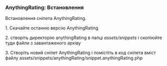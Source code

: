 
<meta http-equiv="Content-Type" content="text/html; charset=utf-8">
<h3>AnythingRating: Встановлення </h3> 
Встановлення сніпета AnythingRating.	
<br>
<p>1. Скачайте останню версію <span class="text-bold">AnythingRating</span></p>
<p>2. створіть директорію <span class="text-bold">anythingRating</span> в папці <em><span class="text-bold">assets/snippets</span></em> і скопіюйте туди  файли з завантаженого архіву</p>
<p>3. Створіть новий сніпет <span class="text-bold">AnythingRating</span> і помістіть в код сніпета вміст файлу assets/snippets/anythingRating/snippet.anythingRating.php</p>
